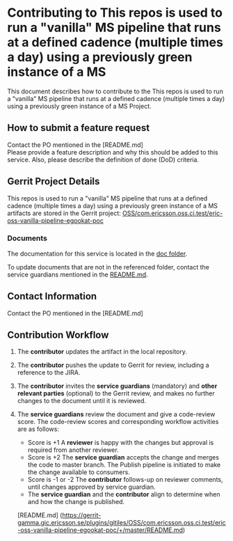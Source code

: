 # Contributing to This repos is used to run a "vanilla" MS pipeline that runs at a defined cadence (multiple times a day) using a previously green instance of a MS

This document describes how to contribute to the This repos is used to run a "vanilla" MS pipeline that runs at a defined cadence (multiple times a day) using a previously green instance of a MS Project.

## How to submit a feature request
Contact the PO mentioned in the [README.md]  
Please provide a feature description and why this should be added to this service. Also, please describe the definition of done (DoD) criteria.

## Gerrit Project Details  
This repos is used to run a "vanilla" MS pipeline that runs at a defined cadence (multiple times a day) using a previously green instance of a MS artifacts are stored in the Gerrit project: [OSS/com.ericsson.oss.ci.test/eric-oss-vanilla-pipeline-egookat-poc](https://gerrit-gamma.gic.ericsson.se/#/admin/projects/OSS/com.ericsson.oss.ci.test/eric-oss-vanilla-pipeline-egookat-poc)
  
### Documents

The documentation for this service is located in the [doc folder](https://gerrit-gamma.gic.ericsson.se/plugins/gitiles/OSS/com.ericsson.oss.ci.test/eric-oss-vanilla-pipeline-egookat-poc/+/master/doc).

To update documents that are not in the referenced folder, contact the service guardians mentioned in the [README.md](https://gerrit-gamma.gic.ericsson.se/plugins/gitiles/OSS/com.ericsson.oss.ci.test/eric-oss-vanilla-pipeline-egookat-poc/+/master/README.md).

## Contact Information
Contact the PO mentioned in the [README.md]


## Contribution Workflow
1. The **contributor** updates the artifact in the local repository.
2. The **contributor** pushes the update to Gerrit for review, including a reference to the JIRA.
3. The **contributor** invites the **service guardians** (mandatory) and **other relevant parties** (optional) to the Gerrit review, and makes no further changes to the document until it is reviewed.
4. The **service guardians** review the document and give a code-review score.
The code-review scores and corresponding workflow activities are as follows:
    - Score is +1
        A **reviewer** is happy with the changes but approval is required from another reviewer.
    - Score is +2
        The **service guardian** accepts the change and merges the code to master branch. The Publish pipeline is initiated to make the change available to consumers.
    - Score is -1 or -2
        The **contributor** follows-up on reviewer comments, until changes approved by service guardian.
    - The **service guardian** and the **contributor** align to determine when and how the change is published.

   [README.md] (https://gerrit-gamma.gic.ericsson.se/plugins/gitiles/OSS/com.ericsson.oss.ci.test/eric-oss-vanilla-pipeline-egookat-poc/+/master/README.md)